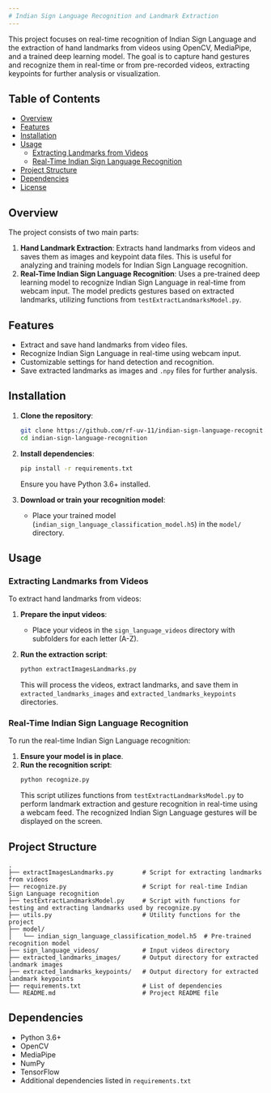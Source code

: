 ```yaml
---
# Indian Sign Language Recognition and Landmark Extraction
---
```

This project focuses on real-time recognition of Indian Sign Language and the extraction of hand landmarks from videos using OpenCV, MediaPipe, and a trained deep learning model. The goal is to capture hand gestures and recognize them in real-time or from pre-recorded videos, extracting keypoints for further analysis or visualization.

## Table of Contents

- [Overview](#overview)
- [Features](#features)
- [Installation](#installation)
- [Usage](#usage)
  - [Extracting Landmarks from Videos](#extracting-landmarks-from-videos)
  - [Real-Time Indian Sign Language Recognition](#real-time-indian-sign-language-recognition)
- [Project Structure](#project-structure)
- [Dependencies](#dependencies)
- [License](#license)

## Overview

The project consists of two main parts:
1. **Hand Landmark Extraction**: Extracts hand landmarks from videos and saves them as images and keypoint data files. This is useful for analyzing and training models for Indian Sign Language recognition.
2. **Real-Time Indian Sign Language Recognition**: Uses a pre-trained deep learning model to recognize Indian Sign Language in real-time from webcam input. The model predicts gestures based on extracted landmarks, utilizing functions from `testExtractLandmarksModel.py`.

## Features

- Extract and save hand landmarks from video files.
- Recognize Indian Sign Language in real-time using webcam input.
- Customizable settings for hand detection and recognition.
- Save extracted landmarks as images and `.npy` files for further analysis.

## Installation

1. **Clone the repository**:
   ```bash
   git clone https://github.com/rf-uv-11/indian-sign-language-recognition.git
   cd indian-sign-language-recognition
   ```

2. **Install dependencies**:
   ```bash
   pip install -r requirements.txt
   ```
   Ensure you have Python 3.6+ installed.

3. **Download or train your recognition model**:
   - Place your trained model (`indian_sign_language_classification_model.h5`) in the `model/` directory.

## Usage

### Extracting Landmarks from Videos

To extract hand landmarks from videos:

1. **Prepare the input videos**:
   - Place your videos in the `sign_language_videos` directory with subfolders for each letter (A-Z).

2. **Run the extraction script**:
   ```bash
   python extractImagesLandmarks.py
   ```
   This will process the videos, extract landmarks, and save them in `extracted_landmarks_images` and `extracted_landmarks_keypoints` directories.

### Real-Time Indian Sign Language Recognition

To run the real-time Indian Sign Language recognition:

1. **Ensure your model is in place**.
2. **Run the recognition script**:
   ```bash
   python recognize.py
   ```
   This script utilizes functions from `testExtractLandmarksModel.py` to perform landmark extraction and gesture recognition in real-time using a webcam feed. The recognized Indian Sign Language gestures will be displayed on the screen.

## Project Structure

```plaintext
.
├── extractImagesLandmarks.py        # Script for extracting landmarks from videos
├── recognize.py                     # Script for real-time Indian Sign Language recognition
├── testExtractLandmarksModel.py     # Script with functions for testing and extracting landmarks used by recognize.py
├── utils.py                         # Utility functions for the project
├── model/
│   └── indian_sign_language_classification_model.h5  # Pre-trained recognition model
├── sign_language_videos/            # Input videos directory
├── extracted_landmarks_images/      # Output directory for extracted landmark images
├── extracted_landmarks_keypoints/   # Output directory for extracted landmark keypoints
├── requirements.txt                 # List of dependencies
└── README.md                        # Project README file
```

## Dependencies

- Python 3.6+
- OpenCV
- MediaPipe
- NumPy
- TensorFlow
- Additional dependencies listed in `requirements.txt`
